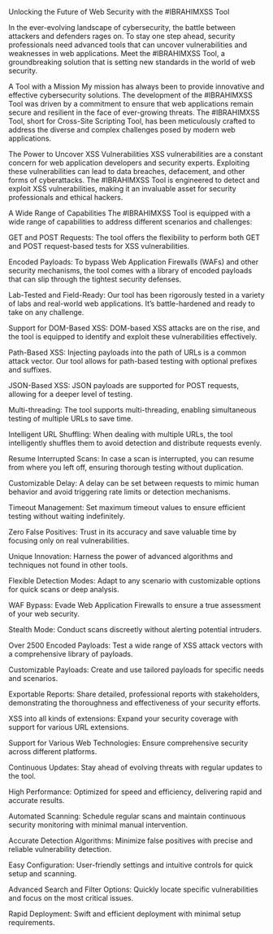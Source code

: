 Unlocking the Future of Web Security with the #IBRAHIMXSS Tool

In the ever-evolving landscape of cybersecurity, the battle between attackers and defenders rages on. To stay one step ahead, security professionals need advanced tools that can uncover vulnerabilities and weaknesses in web applications. Meet the #IBRAHIMXSS Tool, a groundbreaking solution that is setting new standards in the world of web security.


A Tool with a Mission
My mission has always been to provide innovative and effective cybersecurity solutions. The development of the #IBRAHIMXSS Tool was driven by a commitment to ensure that web applications remain secure and resilient in the face of ever-growing threats. The #IBRAHIMXSS Tool, short for Cross-Site Scripting Tool, has been meticulously crafted to address the diverse and complex challenges posed by modern web applications.


The Power to Uncover XSS Vulnerabilities
XSS vulnerabilities are a constant concern for web application developers and security experts. Exploiting these vulnerabilities can lead to data breaches, defacement, and other forms of cyberattacks. The #IBRAHIMXSS Tool is engineered to detect and exploit XSS vulnerabilities, making it an invaluable asset for security professionals and ethical hackers.


A Wide Range of Capabilities
The #IBRAHIMXSS Tool is equipped with a wide range of capabilities to address different scenarios and challenges:

GET and POST Requests: The tool offers the flexibility to perform both GET and POST request-based tests for XSS vulnerabilities.

Encoded Payloads: To bypass Web Application Firewalls (WAFs) and other security mechanisms, the tool comes with a library of encoded payloads that can slip through the tightest security defenses.

Lab-Tested and Field-Ready: Our tool has been rigorously tested in a variety of labs and real-world web applications. It’s battle-hardened and ready to take on any challenge.

Support for DOM-Based XSS: DOM-based XSS attacks are on the rise, and the tool is equipped to identify and exploit these vulnerabilities effectively.


Path-Based XSS: Injecting payloads into the path of URLs is a common attack vector. Our tool allows for path-based testing with optional prefixes and suffixes.

JSON-Based XSS: JSON payloads are supported for POST requests, allowing for a deeper level of testing.

Multi-threading: The tool supports multi-threading, enabling simultaneous testing of multiple URLs to save time.

Intelligent URL Shuffling: When dealing with multiple URLs, the tool intelligently shuffles them to avoid detection and distribute requests evenly.

Resume Interrupted Scans: In case a scan is interrupted, you can resume from where you left off, ensuring thorough testing without duplication.

Customizable Delay: A delay can be set between requests to mimic human behavior and avoid triggering rate limits or detection mechanisms.

Timeout Management: Set maximum timeout values to ensure efficient testing without waiting indefinitely.

Zero False Positives: Trust in its accuracy and save valuable time by focusing only on real vulnerabilities.

Unique Innovation: Harness the power of advanced algorithms and techniques not found in other tools.

Flexible Detection Modes: Adapt to any scenario with customizable options for quick scans or deep analysis.

WAF Bypass: Evade Web Application Firewalls to ensure a true assessment of your web security.

Stealth Mode: Conduct scans discreetly without alerting potential intruders.

Over 2500 Encoded Payloads: Test a wide range of XSS attack vectors with a comprehensive library of payloads.

Customizable Payloads: Create and use tailored payloads for specific needs and scenarios.

Exportable Reports: Share detailed, professional reports with stakeholders, demonstrating the thoroughness and effectiveness of your security efforts.

XSS into all kinds of extensions: Expand your security coverage with support for various URL extensions.

Support for Various Web Technologies: Ensure comprehensive security across different platforms.

Continuous Updates: Stay ahead of evolving threats with regular updates to the tool.

High Performance: Optimized for speed and efficiency, delivering rapid and accurate results.

Automated Scanning: Schedule regular scans and maintain continuous security monitoring with minimal manual intervention.

Accurate Detection Algorithms: Minimize false positives with precise and reliable vulnerability detection.

Easy Configuration: User-friendly settings and intuitive controls for quick setup and scanning.

Advanced Search and Filter Options: Quickly locate specific vulnerabilities and focus on the most critical issues.

Rapid Deployment: Swift and efficient deployment with minimal setup requirements.





